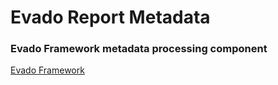 # Evado Report Metadata

### Evado Framework metadata processing component

[Evado Framework](https://github.com/mkhorin/evado)
